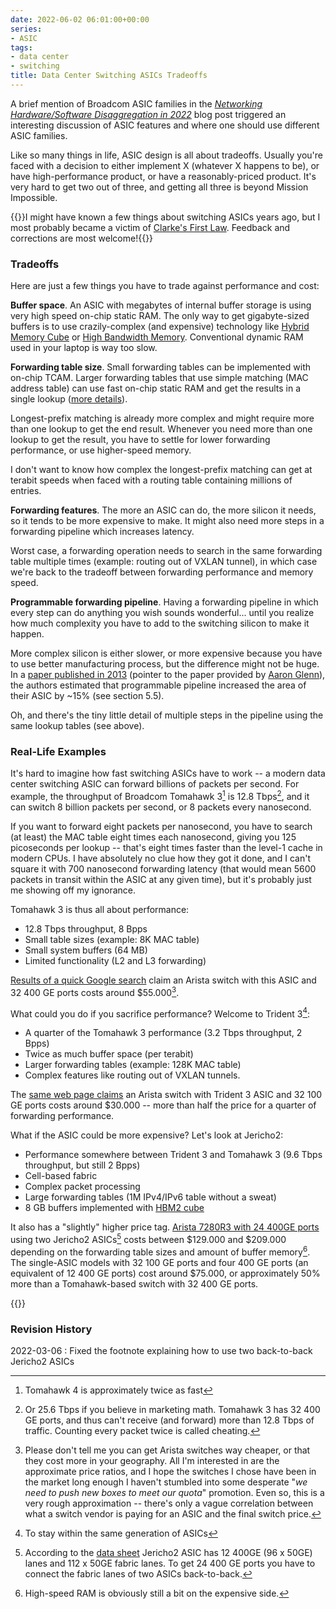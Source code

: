 ```yaml
---
date: 2022-06-02 06:01:00+00:00
series:
- ASIC
tags:
- data center
- switching
title: Data Center Switching ASICs Tradeoffs
---
```

A brief mention of Broadcom ASIC families in the _[Networking Hardware/Software Disaggregation in 2022](https://blog.ipspace.net/2022/05/network-hardware-disaggregation-2022.html)_ blog post triggered an interesting discussion of ASIC features and where one should use different ASIC families.

Like so many things in life, ASIC design is all about tradeoffs. Usually you're faced with a decision to either implement X (whatever X happens to be), or have high-performance product, or have a reasonably-priced product. It's very hard to get two out of three, and getting all three is beyond Mission Impossible.
<!--more-->
{{<note info>}}I might have known a few things about switching ASICs years ago, but I most probably became a victim of [Clarke's First Law](https://en.wikipedia.org/wiki/Clarke%27s_three_laws). Feedback and corrections are most welcome!{{</note>}}

### Tradeoffs

Here are just a few things you have to trade against performance and cost:

**Buffer space**. An ASIC with megabytes of internal buffer storage is using very high speed on-chip static RAM. The only way to get gigabyte-sized buffers is to use crazily-complex (and expensive) technology like [Hybrid Memory Cube](https://en.wikipedia.org/wiki/Hybrid_Memory_Cube) or [High Bandwidth Memory](https://en.wikipedia.org/wiki/High_Bandwidth_Memory). Conventional dynamic RAM used in your laptop is way too slow.

**Forwarding table size**. Small forwarding tables can be implemented with on-chip TCAM. Larger forwarding tables that use simple matching (MAC address table) can use fast on-chip static RAM and get the results in a single lookup ([more details](https://blog.ipspace.net/2022/02/packet-forwarding-header-lookup.html)).

Longest-prefix matching is already more complex and might require more than one lookup to get the end result. Whenever you need more than one lookup to get the result, you have to settle for lower forwarding performance, or use higher-speed memory.

I don't want to know how complex the longest-prefix matching can get at terabit speeds when faced with a routing table containing millions of entries.

**Forwarding features**. The more an ASIC can do, the more silicon it needs, so it tends to be more expensive to make. It might also need more steps in a forwarding pipeline which increases latency.

Worst case, a forwarding operation needs to search in the same forwarding table multiple times (example: routing out of VXLAN tunnel), in which case we're back to the tradeoff between forwarding performance and memory speed.

**Programmable forwarding pipeline**. Having a forwarding pipeline in which every step can do anything you wish sounds wonderful... until you realize how much complexity you have to add to the switching silicon to make it happen.

More complex silicon is either slower, or more expensive because you have to use better manufacturing process, but the difference might not be huge. In a [paper published in 2013](https://dl.acm.org/doi/pdf/10.1145/2486001.2486011) (pointer to the paper provided by [Aaron Glenn](https://www.linkedin.com/in/aaglenn/)), the authors estimated that programmable pipeline increased the area of their ASIC by ~15% (see section 5.5).

Oh, and there's the tiny little detail of multiple steps in the pipeline using the same lookup tables (see above).

### Real-Life Examples

It's hard to imagine how fast switching ASICs have to work -- a modern data center switching ASIC can forward billions of packets per second. For example, the throughput of Broadcom Tomahawk 3[^T4] is 12.8 Tbps[^MM], and it can switch 8 billion packets per second, or 8 packets every nanosecond.

If you want to forward eight packets per nanosecond, you have to search (at least) the MAC table eight times each nanosecond, giving you 125 picoseconds per lookup -- that's eight times faster than the level-1 cache in modern CPUs. I have absolutely no clue how they got it done, and I can't square it with 700 nanosecond forwarding latency (that would mean 5600 packets in transit within the ASIC at any given time), but it's probably just me showing off my ignorance.

[^T4]: Tomahawk 4 is approximately twice as fast
[^MM]: Or 25.6 Tbps if you believe in marketing math. Tomahawk 3 has 32 400 GE ports, and thus can't receive (and forward) more than 12.8 Tbps of traffic. Counting every packet twice is called cheating.

Tomahawk 3 is thus all about performance:

* 12.8 Tbps throughput, 8 Bpps
* Small table sizes (example: 8K MAC table)
* Small system buffers (64 MB)
* Limited functionality (L2 and L3 forwarding)

[Results of a quick Google search](https://itprice.com/arista-price-list/dcs-7060.html) claim an Arista switch with this ASIC and 32 400 GE ports costs around $55.000[^P].

[^P]: Please don't tell me you can get Arista switches way cheaper, or that they cost more in your geography. All I'm interested in are the approximate price ratios, and I hope the switches I chose have been in the market long enough I haven't stumbled into some desperate "_we need to push new boxes to meet our quota_" promotion. Even so, this is a very rough approximation -- there's only a vague correlation between what a switch vendor is paying for an ASIC and the final switch price.

What could you do if you sacrifice performance? Welcome to Trident 3[^T3]:

* A quarter of the Tomahawk 3 performance (3.2 Tbps throughput, 2 Bpps)
* Twice as much buffer space (per terabit)
* Larger forwarding tables (example: 128K MAC table)
* Complex features like routing out of VXLAN tunnels.

[^T3]: To stay within the same generation of ASICs

The [same web page claims](https://itprice.com/arista-price-list/7050cx3-32s.html) an Arista switch with Trident 3 ASIC and 32 100 GE ports costs around $30.000 -- more than half the price for a quarter of forwarding performance.

What if the ASIC could be more expensive? Let's look at Jericho2:

* Performance somewhere between Trident 3 and Tomahawk 3 (9.6 Tbps throughput, but still 2 Bpps)
* Cell-based fabric
* Complex packet processing
* Large forwarding tables (1M IPv4/IPv6 table without a sweat)
* 8 GB buffers implemented with [HBM2 cube](https://en.wikipedia.org/wiki/High_Bandwidth_Memory)

It also has a "slightly" higher price tag. [Arista 7280R3 with 24 400GE ports](https://itprice.com/arista-price-list/7280r3.html) using two Jericho2 ASICs[^2J] costs between $129.000 and $209.000 depending on the forwarding table sizes and amount of buffer memory[^HSR]. The single-ASIC models with 32 100 GE ports and four 400 GE ports (an equivalent of 12 400 GE ports) cost around $75.000, or approximately 50% more than a Tomahawk-based switch with 32 400 GE ports.

{{<next-in-series page="/posts/2022/06/select-data-center-switching-asic.md" />}}

### Revision History

2022-03-06
: Fixed the footnote explaining how to use two back-to-back Jericho2 ASICs

[^2J]: According to the [data sheet](https://www.broadcom.com/products/ethernet-connectivity/switching/stratadnx/bcm88690) Jericho2 ASIC has 12 400GE (96 x 50GE) lanes and 112 x 50GE fabric lanes. To get 24 400 GE ports you have to connect the fabric lanes of two ASICs back-to-back.

[^HSR]: High-speed RAM is obviously still a bit on the expensive side.